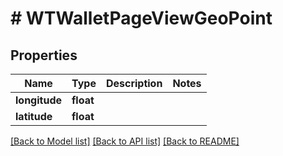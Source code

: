 # # WTWalletPageViewGeoPoint

## Properties

Name | Type | Description | Notes
------------ | ------------- | ------------- | -------------
**longitude** | **float** |  |
**latitude** | **float** |  |

[[Back to Model list]](../../README.md#models) [[Back to API list]](../../README.md#endpoints) [[Back to README]](../../README.md)
